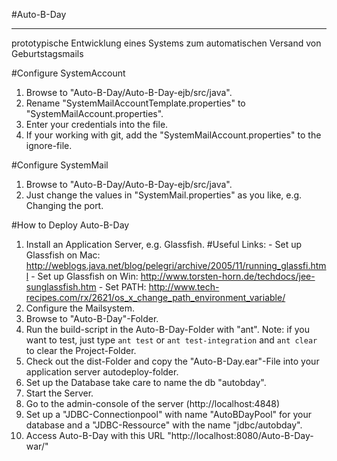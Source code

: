 #Auto-B-Day
**********

prototypische Entwicklung eines Systems
zum automatischen Versand von Geburtstagsmails

#Configure SystemAccount
1. Browse to "Auto-B-Day/Auto-B-Day-ejb/src/java".
2. Rename "SystemMailAccountTemplate.properties" to "SystemMailAccount.properties".
3. Enter your credentials into the file.
4. If your working with git, add the "SystemMailAccount.properties" to the ignore-file.

#Configure SystemMail
1. Browse to "Auto-B-Day/Auto-B-Day-ejb/src/java".
2. Just change the values in "SystemMail.properties" as you like, e.g. Changing the port.

#How to Deploy Auto-B-Day
1. Install an Application Server, e.g. Glassfish. 
	#Useful Links:
		- Set up Glassfish on Mac: 	http://weblogs.java.net/blog/pelegri/archive/2005/11/running_glassfi.html
		- Set up Glassfish on Win:	http://www.torsten-horn.de/techdocs/jee-sunglassfish.htm
		- Set PATH: 				http://www.tech-recipes.com/rx/2621/os_x_change_path_environment_variable/
2. Configure the Mailsystem.
3. Browse to "Auto-B-Day"-Folder.
4. Run the build-script in the Auto-B-Day-Folder with "ant". 
	Note: if you want to test, just type ```ant test``` or ```ant test-integration``` and ```ant clear``` to clear the Project-Folder.
5. Check out the dist-Folder and copy the "Auto-B-Day.ear"-File into your application server autodeploy-folder.
6. Set up the Database take care to name the db "autobday".
7. Start the Server.
8. Go to the admin-console of the server (http://localhost:4848)
9. Set up a "JDBC-Connectionpool" with name "AutoBDayPool" for your database and a "JDBC-Ressource" with the name "jdbc/autobday".
10. Access Auto-B-Day with this URL "http://localhost:8080/Auto-B-Day-war/"

